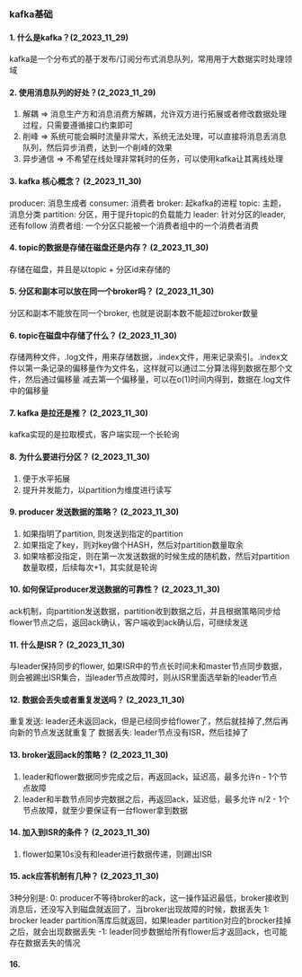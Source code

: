 ### kafka基础

#### 1. 什么是kafka？(2_2023_11_29)
kafka是一个分布式的基于发布/订阅分布式消息队列，常用用于大数据实时处理领域


#### 2. 使用消息队列的好处？(2_2023_11_29)
1. 解耦 => 消息生产方和消息消费方解耦，允许双方进行拓展或者修改数据处理过程，只需要遵循接口约束即可
2. 削峰 => 系统可能会瞬时流量非常大，系统无法处理，可以直接将消息丢消息队列，然后异步消费，达到一个削峰的效果
3. 异步通信 => 不希望在线处理非常耗时的任务，可以使用kafka让其离线处理

#### 3. kafka 核心概念？ (2_2023_11_30)
producer: 消息生成者
consumer: 消费者
broker: 起kafka的进程
topic: 主题，消息分类
partition: 分区，用于提升topic的负载能力
leader: 针对分区的leader, 还有follow
消费者组: 一个分区只能被一个消费者组中的一个消费者消费

#### 4. topic的数据是存储在磁盘还是内存？ (2_2023_11_30)
存储在磁盘，并且是以topic + 分区id来存储的

#### 5. 分区和副本可以放在同一个broker吗？ (2_2023_11_30)
分区和副本不能放在同一个broker, 也就是说副本数不能超过broker数量

#### 6. topic在磁盘中存储了什么？ (2_2023_11_30)
存储两种文件，.log文件，用来存储数据，.index文件，用来记录索引。.index文件以第一条记录的偏移量作为文件名，这样就可以通过二分算法得到数据在那个文件，然后通过偏移量
减去第一个偏移量，可以在o(1)时间内得到，数据在.log文件中的偏移量

#### 7. kafka 是拉还是推？  (2_2023_11_30)
kafka实现的是拉取模式，客户端实现一个长轮询


#### 8. 为什么要进行分区？ (2_2023_11_30)
1. 便于水平拓展
2. 提升并发能力，以partition为维度进行读写

#### 9. producer 发送数据的策略？ (2_2023_11_30)
1. 如果指明了partition, 则发送到指定的partition
2. 如果指定了key，则对key做个HASH，然后对partition数量取余
3. 如果啥都没指定，则在第一次发送数据的时候生成的随机数，然后对partition数量取模，后续每次+1，其实就是轮询

#### 10. 如何保证producer发送数据的可靠性？ (2_2023_11_30)
ack机制，向partition发送数据，partition收到数据之后，并且根据策略同步给flower节点之后，返回ack确认，客户端收到ack确认后，可继续发送

#### 11. 什么是ISR？ (2_2023_11_30)
与leader保持同步的flower, 如果ISR中的节点长时间未和master节点同步数据，则会被踢出ISR集合，当leader节点故障时，则从ISR里面选举新的leader节点

#### 12. 数据会丢失或者重复发送吗？ (2_2023_11_30)
重复发送: leader还未返回ack，但是已经同步给flower了，然后就挂掉了,然后再向新的节点发送就重复了
数据丢失: leader节点没有ISR，然后挂掉了

#### 13. broker返回ack的策略？ (2_2023_11_30)
1. leader和flower数据同步完成之后，再返回ack，延迟高，最多允许n - 1个节点故障
2. leader和半数节点同步完数据之后，再返回ack，延迟低，最多允许 n/2 - 1个节点故障，就至少要保证有一台flower拿到数据

#### 14. 加入到ISR的条件？  (2_2023_11_30)
1. flower如果10s没有和leader进行数据传递，则踢出ISR

#### 15. ack应答机制有几种？  (2_2023_11_30)
3种分别是:
0: producer不等待broker的ack，这一操作延迟最低，broker接收到消息后，还没写入到磁盘就返回了，当broker出现故障的时候，数据丢失
1: brocker leader partition落库后就返回，如果leader partition对应的brocker挂掉之后，就会出现数据丢失
-1: leader同步数据给所有flower后才返回ack，也可能存在数据丢失的情况

#### 16.   




